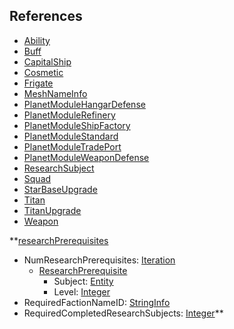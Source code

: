 ## References
  * [Ability](RebellionAbility.md)
  * [Buff](RebellionBuff.md)
  * [CapitalShip](RebellionCapitalShip.md)
  * [Cosmetic](RebellionCosmetic.md)
  * [Frigate](RebellionFrigate.md)
  * [MeshNameInfo](RebellionMeshNameInfo.md)
  * [PlanetModuleHangarDefense](RebellionPlanetModuleHangarDefense.md)
  * [PlanetModuleRefinery](RebellionPlanetModuleRefinery.md)
  * [PlanetModuleShipFactory](RebellionPlanetModuleShipFactory.md)
  * [PlanetModuleStandard](RebellionPlanetModuleStandard.md)
  * [PlanetModuleTradePort](RebellionPlanetModuleTradePort.md)
  * [PlanetModuleWeaponDefense](RebellionPlanetModuleWeaponDefense.md)
  * [ResearchSubject](RebellionResearchSubject.md)
  * [Squad](RebellionSquad.md)
  * [StarBaseUpgrade](RebellionStarBaseUpgrade.md)
  * [Titan](RebellionTitan.md)
  * [TitanUpgrade](RebellionTitanUpgrade.md)
  * [Weapon](RebellionWeapon.md)

**[researchPrerequisites](RebellionresearchPrerequisites.md)
  * NumResearchPrerequisites: [Iteration](Iteration.md)
    * [ResearchPrerequisite](RebellionResearchPrerequisite.md)
      * Subject: [Entity](Entity.md)
      * Level: [Integer](Integer.md)
  * RequiredFactionNameID: [StringInfo](StringInfo.md)
  * RequiredCompletedResearchSubjects: [Integer](Integer.md)**
